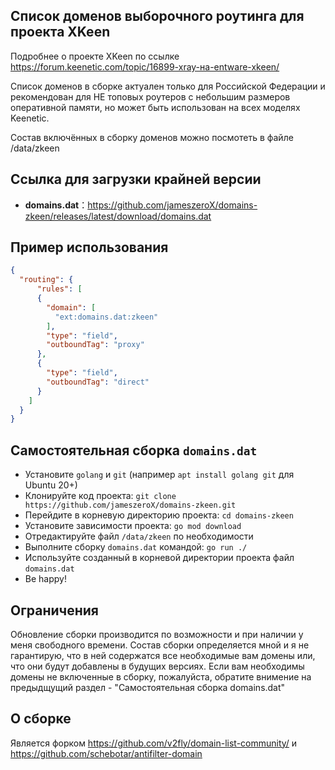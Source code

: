 ## Список доменов выборочного роутинга для проекта XKeen

Подробнее о проекте XKeen по ссылке <https://forum.keenetic.com/topic/16899-xray-на-entware-xkeen/>

Список доменов в сборке актуален только для Российской Федерации и рекомендован для НЕ топовых роутеров с небольшим размеров оперативной памяти, но может быть использован на всех моделях Keenetic.

Состав включённых в сборку доменов можно посмотеть в файле /data/zkeen

## Ссылка для загрузки крайней версии

- **domains.dat**：<https://github.com/jameszeroX/domains-zkeen/releases/latest/download/domains.dat>

## Пример использования

```json
{
  "routing": {
      "rules": [
      {
        "domain": [
          "ext:domains.dat:zkeen"
        ],
        "type": "field",
        "outboundTag": "proxy"
      },
      {
        "type": "field",
        "outboundTag": "direct"
      }
    ]
  }
}
```

## Самостоятельная сборка `domains.dat`

- Установите `golang` и `git` (например `apt install golang git` для Ubuntu 20+)
- Клонируйте код проекта: `git clone https://github.com/jameszeroX/domains-zkeen.git`
- Перейдите в корневую директорию проекта: `cd domains-zkeen`
- Установите зависимости проекта: `go mod download`
- Отредактируйте файл `/data/zkeen` по необходимости
- Выполните сборку `domains.dat` командой: `go run ./`
- Используйте созданный в корневой директории проекта файл `domains.dat`
- Be happy!

## Ограничения
Обновление сборки производится по возможности и при наличии у меня свободного времени. Состав сборки определяется мной и я не гарантирую, что в ней содержатся все необходимые вам домены или, что они будут добавлены в будущих версиях. Если вам необходимы домены не включенные в сборку, пожалуйста, обратите внимение на предыдщущий раздел - "Самостоятельная сборка domains.dat"

## О сборке
Является форком <https://github.com/v2fly/domain-list-community/> и <https://github.com/schebotar/antifilter-domain>
